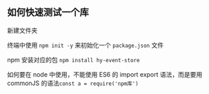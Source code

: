 ## 如何快速测试一个库



新建文件夹

终端中使用 `npm init -y` 来初始化一个 `package.json`  文件

npm 安装对应的包 `npm install hy-event-store`

如何要在 node 中使用，不能使用 ES6 的 import export 语法，而是要用 commonJS 的语法`const a = require('npm库')`
